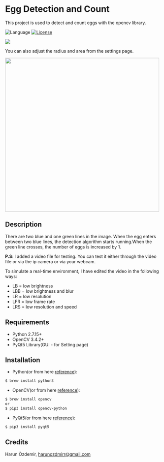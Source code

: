# Egg Detection and Count

This project is used to detect and count eggs with the opencv library.

![Language](https://img.shields.io/pypi/pyversions/Django.svg)
[![License](http://img.shields.io/badge/license-MIT-lightgrey.svg?style=flat
)](http://mit-license.org)

  <img src="https://github.com/harunozdemir/EggDetection/blob/master/master/Screen%20Shot%202018-10-26%20at%2017.26.21.png" >
  
You can also adjust the radius and area from the settings page.

  <img src="https://github.com/harunozdemir/EggDetection/blob/master/master/Screen%20Shot%202018-10-26%20at%2017.26.54.png" height="500" >
  
## Description
  There are two blue and one green lines in the image. When the egg enters between two blue lines, the detection algorithm starts running.When the green line crosses, the number of eggs is increased by 1.
  
  **P.S**:
  I added a video file for testing. You can test it either through the video file or via the ip camera or via your webcam.

  To simulate a real-time environment, I have edited the video in the following ways:
   - LB = low brightness
   - LBB = low brightness and blur
   - LR = low resolution
   - LFR = low frame rate
   - LRS = low resolution and speed
  
## Requirements
- Python 2.7.15+
- OpenCV 3.4.2+ 
- PyQt5 Library(GUI - for Setting page)
  
## Installation
  - Python(or from here [reference](https://www.python.org/downloads/)):
  ```bash
  $ brew install python3
  ```
  - OpenCV(or from here [reference](https://pypi.org/project/opencv-python/)):
  ```bash
  $ brew install opencv
  or
  $ pip3 install opencv-python  
  ```   
  - PyQt5(or from here [reference](http://pyqt.sourceforge.net/Docs/PyQt5/installation.html)):
  ```bash
  $ pip3 install pyqt5
  ```

## Credits
Harun Özdemir, harunozdmirr@gmail.com
